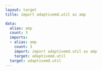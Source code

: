 ```yaml
---
layout: target
title: import adaptivemd.util as amp

data:
  alias: amp
  count: 3
  imports:
  - alias: amp
    count: 3
    import: import adaptivemd.util as amp
    target: adaptivemd.util
  target: adaptivemd.util
---
```

